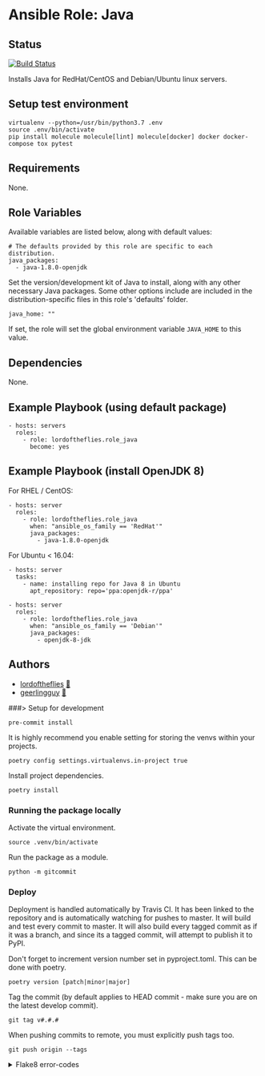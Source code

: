 # Ansible Role: Java

## Status

[![Build Status](https://travis-ci.org/lordoftheflies/java_role.svg?branch=master)](https://travis-ci.org/lordoftheflies/java_role)

Installs Java for RedHat/CentOS and Debian/Ubuntu linux servers.

## Setup test environment

```shell script
virtualenv --python=/usr/bin/python3.7 .env
source .env/bin/activate
pip install molecule molecule[lint] molecule[docker] docker docker-compose tox pytest
```

## Requirements

None.

## Role Variables

Available variables are listed below, along with default values:

    # The defaults provided by this role are specific to each distribution.
    java_packages:
      - java-1.8.0-openjdk

Set the version/development kit of Java to install, along with any other necessary Java packages. Some other options include are included in the distribution-specific files in this role's 'defaults' folder.

    java_home: ""

If set, the role will set the global environment variable `JAVA_HOME` to this value.

## Dependencies

None.

## Example Playbook (using default package)

    - hosts: servers
      roles:
        - role: lordoftheflies.role_java
          become: yes

## Example Playbook (install OpenJDK 8)

For RHEL / CentOS:

    - hosts: server
      roles:
        - role: lordoftheflies.role_java
          when: "ansible_os_family == 'RedHat'"
          java_packages:
            - java-1.8.0-openjdk

For Ubuntu < 16.04:

    - hosts: server
      tasks:
        - name: installing repo for Java 8 in Ubuntu
  	      apt_repository: repo='ppa:openjdk-r/ppa'
    
    - hosts: server
      roles:
        - role: lordoftheflies.role_java
          when: "ansible_os_family == 'Debian'"
          java_packages:
            - openjdk-8-jdk
            
## Authors

* [lordoftheflies](https://cherubits.hu/lordoftheflies) [:email:](mailto:laszlo.hegedus@cherubits.hu)
* [geerlingguy](https://www.jeffgeerling.com/) [:email:](jeff@jeffgeerling.com)

###> Setup for development

```shell script
pre-commit install
```

It is highly recommend you enable setting for storing the venvs within your projects.

```shell script
poetry config settings.virtualenvs.in-project true
```

Install project dependencies.
```shell script
poetry install
```

### Running the package locally

Activate the virtual environment.

```shell script
source .venv/bin/activate
```

Run the package as a module.

```shell script
python -m gitcommit
```

### Deploy

Deployment is handled automatically by Travis CI. It has been linked to the repository and is automatically watching for pushes to master. It will build and test every commit to master. It will also build every tagged commit as if it was a branch, and since its a tagged commit, will attempt to publish it to PyPI.

Don't forget to increment version number set in pyproject.toml. This can be done with poetry.

```shell script
poetry version [patch|minor|major]
```

Tag the commit (by default applies to HEAD commit - make sure you are on the latest develop commit).

```shell script
git tag v#.#.#
```

When pushing commits to remote, you must explicitly push tags too.

```shell script
git push origin --tags
```

<p>
<details>
<summary>Flake8 error-codes</summary>

- `E125` continuation line does not distinguish itself from next logical line
- `E126` continuation line over-indented for hanging indent
- `E128` continuation line under-indented for visual indent
- `E129` visually indented line with same indent as next logical line
- `H237` module is removed in Python 3
- `E251` unexpected spaces around keyword / parameter equals
- `H305` imports not grouped correctly
- `H307` like imports should be grouped together
- `H401` docstring should not start with a space
- `F402` import module shadowed by loop variable
- `H402` one line docstring needs punctuation
- `E713` test for membership should be ‘not in’
- `F811` redefinition of unused variable
- `F812` list comprehension redefines name from line
- `H405` multi line docstring summary not separated with an empty line
- `H904` Wrap long lines in parentheses instead of a backslash
- `H404` multi line docstring should start with a summary
- `H231` Python 3.x incompatible
- `E122` continuation line missing indentation or outdented
- `E113` unexpected indentation
- `H301` one import per line
- `H233`  Python 3.x incompatible
- `E112` expected an indented block

</details>
</p>